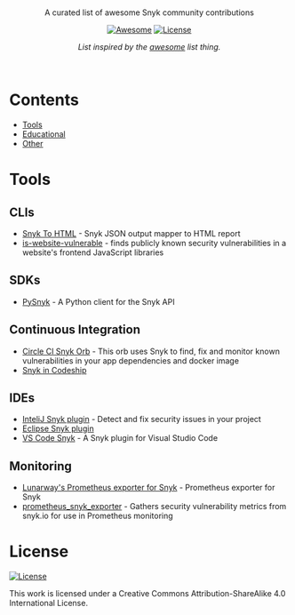 <br/>
<div align="center">

A curated list of awesome Snyk community contributions

[![Awesome](https://awesome.re/badge.svg)](https://awesome.re)
[![License](https://badgen.net/badge/License/CC%20BY-SA%204.0/green)](http://creativecommons.org/licenses/by-sa/4.0/)

_List inspired by the [awesome](https://github.com/sindresorhus/awesome) list thing._

</div>
<br/>

# Contents
- [Tools](#tools)
- [Educational](#educational)
- [Other](#other)

# Tools

## CLIs

- [Snyk To HTML](https://github.com/snyk/snyk-to-html) - Snyk JSON output mapper to HTML report
- [is-website-vulnerable](https://github.com/lirantal/is-website-vulnerable) - finds publicly known security vulnerabilities in a website's frontend JavaScript libraries

## SDKs

- [PySnyk](https://github.com/snyk-labs/pysnyk) - A Python client for the Snyk API

## Continuous Integration

- [Circle CI Snyk Orb](https://circleci.com/orbs/registry/orb/snyk/snyk) - This orb uses Snyk to find, fix and monitor known vulnerabilities in your app dependencies and docker image
- [Snyk in Codeship](https://documentation.codeship.com/general/integrations/snyk)

## IDEs

- [InteliJ Snyk plugin](https://plugins.jetbrains.com/plugin/10972-snyk-vulnerability-scanning) - Detect and fix security issues in your project
- [Eclipse Snyk plugin](https://marketplace.eclipse.org/content/snyk-vuln-scanner)
- [VS Code Snyk](https://marketplace.visualstudio.com/items?itemName=pmbenjamin.vscode-snyk) - A Snyk plugin for Visual Studio Code

## Monitoring

- [Lunarway's Prometheus exporter for Snyk](https://github.com/lunarway/snyk_exporter) - Prometheus exporter for Snyk
- [prometheus_snyk_exporter](https://github.com/dnanexus/prometheus_snyk_exporter) - Gathers security vulnerability metrics from snyk.io for use in Prometheus monitoring


# License

[![License](https://badgen.net/badge/License/CC%20BY-SA%204.0/green)](http://creativecommons.org/licenses/by-sa/4.0/)

This work is licensed under a Creative Commons Attribution-ShareAlike 4.0 International License.
